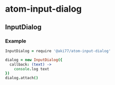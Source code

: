 # atom-input-dialog

## InputDialog

### Example

```coffeescript
InputDialog = require '@aki77/atom-input-dialog'

dialog = new InputDialog({
  callback: (text) ->
    console.log text
})
dialog.attach()
```
